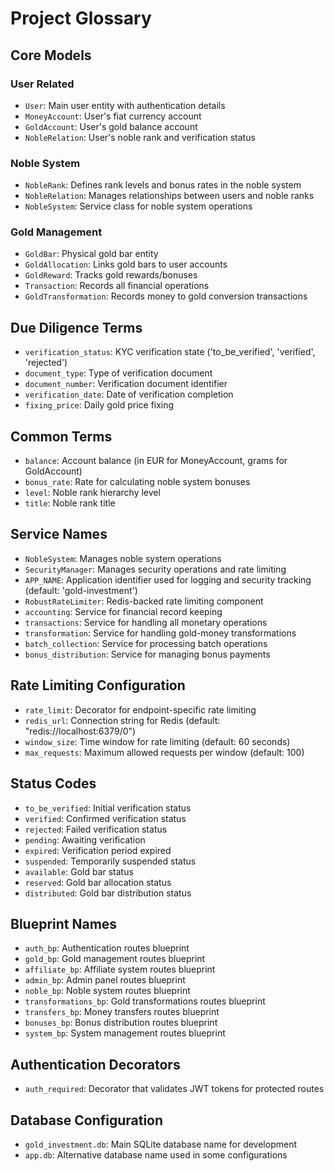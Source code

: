 # Project Glossary

## Core Models

### User Related
- `User`: Main user entity with authentication details
- `MoneyAccount`: User's fiat currency account
- `GoldAccount`: User's gold balance account
- `NobleRelation`: User's noble rank and verification status

### Noble System
- `NobleRank`: Defines rank levels and bonus rates in the noble system
- `NobleRelation`: Manages relationships between users and noble ranks
- `NobleSystem`: Service class for noble system operations

### Gold Management
- `GoldBar`: Physical gold bar entity
- `GoldAllocation`: Links gold bars to user accounts
- `GoldReward`: Tracks gold rewards/bonuses
- `Transaction`: Records all financial operations
- `GoldTransformation`: Records money to gold conversion transactions

## Due Diligence Terms
- `verification_status`: KYC verification state ('to_be_verified', 'verified', 'rejected')
- `document_type`: Type of verification document
- `document_number`: Verification document identifier
- `verification_date`: Date of verification completion
- `fixing_price`: Daily gold price fixing

## Common Terms
- `balance`: Account balance (in EUR for MoneyAccount, grams for GoldAccount)
- `bonus_rate`: Rate for calculating noble system bonuses
- `level`: Noble rank hierarchy level
- `title`: Noble rank title

## Service Names
- `NobleSystem`: Manages noble system operations
- `SecurityManager`: Manages security operations and rate limiting
- `APP_NAME`: Application identifier used for logging and security tracking (default: 'gold-investment')
- `RobustRateLimiter`: Redis-backed rate limiting component
- `accounting`: Service for financial record keeping
- `transactions`: Service for handling all monetary operations
- `transformation`: Service for handling gold-money transformations
- `batch_collection`: Service for processing batch operations
- `bonus_distribution`: Service for managing bonus payments

## Rate Limiting Configuration
- `rate_limit`: Decorator for endpoint-specific rate limiting
- `redis_url`: Connection string for Redis (default: "redis://localhost:6379/0")
- `window_size`: Time window for rate limiting (default: 60 seconds)
- `max_requests`: Maximum allowed requests per window (default: 100)

## Status Codes
- `to_be_verified`: Initial verification status
- `verified`: Confirmed verification status
- `rejected`: Failed verification status
- `pending`: Awaiting verification
- `expired`: Verification period expired
- `suspended`: Temporarily suspended status
- `available`: Gold bar status
- `reserved`: Gold bar allocation status
- `distributed`: Gold bar distribution status

## Blueprint Names
- `auth_bp`: Authentication routes blueprint
- `gold_bp`: Gold management routes blueprint
- `affiliate_bp`: Affiliate system routes blueprint
- `admin_bp`: Admin panel routes blueprint
- `noble_bp`: Noble system routes blueprint
- `transformations_bp`: Gold transformations routes blueprint
- `transfers_bp`: Money transfers routes blueprint
- `bonuses_bp`: Bonus distribution routes blueprint
- `system_bp`: System management routes blueprint


## Authentication Decorators
- `auth_required`: Decorator that validates JWT tokens for protected routes

## Database Configuration
- `gold_investment.db`: Main SQLite database name for development
- `app.db`: Alternative database name used in some configurations